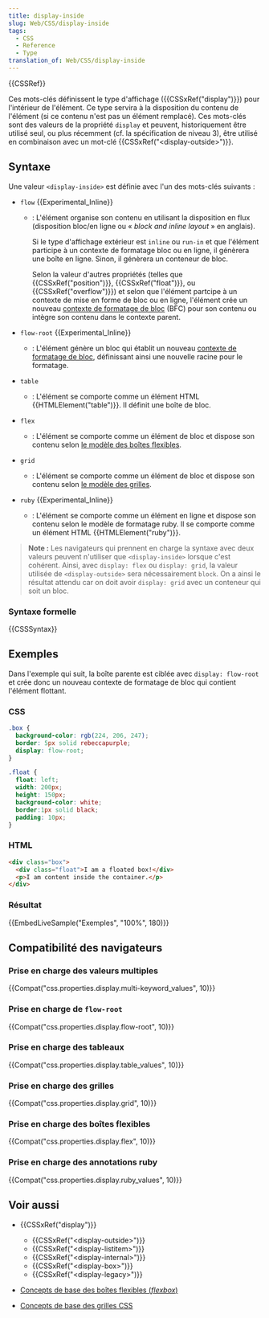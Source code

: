 ```yaml
---
title: display-inside
slug: Web/CSS/display-inside
tags:
  - CSS
  - Reference
  - Type
translation_of: Web/CSS/display-inside
---
```

{{CSSRef}}

Ces mots-clés définissent le type d'affichage ({{CSSxRef("display")}}) pour l'intérieur de l'élément. Ce type servira à la disposition du contenu de l'élément (si ce contenu n'est pas un élément remplacé). Ces mots-clés sont des valeurs de la propriété `display` et peuvent, historiquement être utilisé seul, ou plus récemment (cf. la spécification de niveau 3), être utilisé en combinaison avec un mot-clé {{CSSxRef("&lt;display-outside&gt;")}}.

## Syntaxe

Une valeur `<display-inside>` est définie avec l'un des mots-clés suivants :

- `flow` {{Experimental_Inline}}

  - : L'élément organise son contenu en utilisant la disposition en flux (disposition bloc/en ligne ou « _block and inline layout_ » en anglais).

    Si le type d'affichage extérieur est `inline` ou `run-in` et que l'élément participe à un contexte de formatage bloc ou en ligne, il génèrera une boîte en ligne. Sinon, il génèrera un conteneur de bloc.

    Selon la valeur d'autres propriétés (telles que {{CSSxRef("position")}}, {{CSSxRef("float")}}, ou {{CSSxRef("overflow")}}) et selon que l'élément partcipe à un contexte de mise en forme de bloc ou en ligne, l'élément crée un nouveau [contexte de formatage de bloc](/fr/docs/Web/Guide/CSS/Block_formatting_context) (BFC) pour son contenu ou intègre son contenu dans le contexte parent.

- `flow-root` {{Experimental_Inline}}
  - : L'élément génère un bloc qui établit un nouveau [contexte de formatage de bloc](/fr/docs/Web/Guide/CSS/Block_formatting_context), définissant ainsi une nouvelle racine pour le formatage.
- `table`
  - : L'élément se comporte comme un élément HTML {{HTMLElement("table")}}. Il définit une boîte de bloc.
- `flex`
  - : L'élément se comporte comme un élément de bloc et dispose son contenu selon [le modèle des boîtes flexibles](/fr/docs/Web/CSS/CSS_Flexible_Box_Layout).
- `grid`
  - : L'élément se comporte comme un élément de bloc et dispose son contenu selon [le modèle des grilles](/fr/docs/Web/CSS/CSS_Grid_Layout/Basic_Concepts_of_Grid_Layout).
- `ruby` {{Experimental_Inline}}
  - : L'élément se comporte comme un élément en ligne et dispose son contenu selon le modèle de formatage ruby. Il se comporte comme un élément HTML {{HTMLElement("ruby")}}.

> **Note :** Les navigateurs qui prennent en charge la syntaxe avec deux valeurs peuvent n'utiliser que `<display-inside>` lorsque c'est cohérent. Ainsi, avec `display: flex` ou `display: grid`, la valeur utilisée de `<display-outside>` sera nécessairement `block`. On a ainsi le résultat attendu car on doit avoir `display: grid` avec un conteneur qui soit un bloc.

### Syntaxe formelle

{{CSSSyntax}}

## Exemples

Dans l'exemple qui suit, la boîte parente est ciblée avec `display: flow-root` et crée donc un nouveau contexte de formatage de bloc qui contient l'élément flottant.

### CSS

```css
.box {
  background-color: rgb(224, 206, 247);
  border: 5px solid rebeccapurple;
  display: flow-root;
}

.float {
  float: left;
  width: 200px;
  height: 150px;
  background-color: white;
  border:1px solid black;
  padding: 10px;
}
```

### HTML

```html
<div class="box">
  <div class="float">I am a floated box!</div>
  <p>I am content inside the container.</p>
</div>
```

### Résultat

{{EmbedLiveSample("Exemples", "100%", 180)}}

## Compatibilité des navigateurs

### Prise en charge des valeurs multiples

{{Compat("css.properties.display.multi-keyword_values", 10)}}

### Prise en charge de `flow-root`

{{Compat("css.properties.display.flow-root", 10)}}

### Prise en charge des tableaux

{{Compat("css.properties.display.table_values", 10)}}

### Prise en charge des grilles

{{Compat("css.properties.display.grid", 10)}}

### Prise en charge des boîtes flexibles

{{Compat("css.properties.display.flex", 10)}}

### Prise en charge des annotations ruby

{{Compat("css.properties.display.ruby_values", 10)}}

## Voir aussi

- {{CSSxRef("display")}}

  - {{CSSxRef("&lt;display-outside&gt;")}}
  - {{CSSxRef("&lt;display-listitem&gt;")}}
  - {{CSSxRef("&lt;display-internal&gt;")}}
  - {{CSSxRef("&lt;display-box&gt;")}}
  - {{CSSxRef("&lt;display-legacy&gt;")}}

- [Concepts de base des boîtes flexibles (_flexbox_)](/fr/docs/Web/CSS/CSS_Flexible_Box_Layout/Basic_Concepts_of_Flexbox)
- [Concepts de base des grilles CSS](/fr/docs/Web/CSS/CSS_Grid_Layout/Basic_Concepts_of_Grid_Layout)
